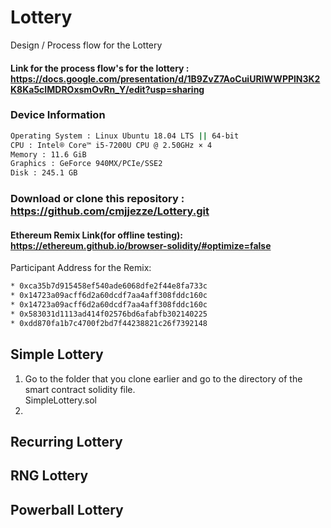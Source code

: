 # Lottery
Design / Process flow for the Lottery


#### Link for the process flow's for the lottery : https://docs.google.com/presentation/d/1B9ZvZ7AoCuiURIWWPPlN3K2K8Ka5cIMDROxsmOvRn_Y/edit?usp=sharing

### Device Information
```bash
Operating System : Linux Ubuntu 18.04 LTS || 64-bit
CPU : Intel® Core™ i5-7200U CPU @ 2.50GHz × 4 
Memory : 11.6 GiB
Graphics : GeForce 940MX/PCIe/SSE2 
Disk : 245.1 GB
```

### Download or clone this repository : https://github.com/cmjjezze/Lottery.git

#### Ethereum Remix Link(for offline testing): https://ethereum.github.io/browser-solidity/#optimize=false


Participant Address for the Remix:
```bash
* 0xca35b7d915458ef540ade6068dfe2f44e8fa733c
* 0x14723a09acff6d2a60dcdf7aa4aff308fddc160c
* 0x14723a09acff6d2a60dcdf7aa4aff308fddc160c
* 0x583031d1113ad414f02576bd6afabfb302140225
* 0xdd870fa1b7c4700f2bd7f44238821c26f7392148
```

## Simple Lottery
1. Go to the folder that you clone earlier and go to the directory of the smart contract solidity file. <br>
SimpleLottery.sol
2. 


## Recurring Lottery
## RNG Lottery
## Powerball Lottery
